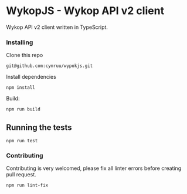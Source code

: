 # WykopJS - Wykop API v2 client 

Wykop API v2 client written in TypeScript.

### Installing

Clone this repo

```
git@github.com:cymruu/wypokjs.git
```

Install dependencies

```
npm install
```

Build:
```
npm run build
```

## Running the tests

```
npm run test
```

### Contributing

Contributing is very welcomed, please fix all linter errors before creating pull request. 

```
npm run lint-fix
```
